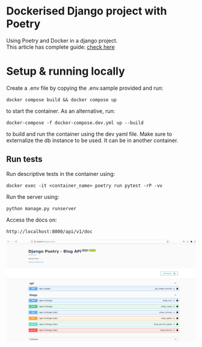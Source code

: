 # Dockerised Django project with Poetry
Using Poetry and Docker in a django project. <br>
This article has complete guide:  [check here](https://ridwanray.medium.com/setting-up-a-django-project-with-docker-and-poetry-f391d6cde2cf)

# Setup & running locally

Create a .env file by copying the .env.sample provided and run:
```
docker compose build && docker compose up
```
to start the container. As an alternative, run:
```
docker-compose -f docker-compose.dev.yml up --build
```
to build and run the container using the dev yaml file.
Make sure to externalize the db instance to be used. It can be in another container.

## Run tests
Run descriptive tests in the container using:
```
docker exec -it <container_name> poetry run pytest -rP -vv
```


Run the server using:
```
python manage.py runserver
```

Access the docs on:

```
http://localhost:8000/api/v1/doc
```

![Screenshot](screenshot.png)